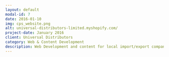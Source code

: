 ```yaml
---
layout: default
modal-id: 7
date: 2016-01-10
img: cps_website.png
alt: universal-distributors-limited.myshopify.com/
project-date: January 2016
client: Universal Distributors
category: Web & Content Development
description: Web Development and content for local import/export company.
---
```

